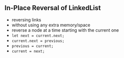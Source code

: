 ## In-Place Reversal of LinkedList
- reversing links
- without using any extra memory/space
- reverse a node at a time starting with the current one
- ``` let next = current.next; ```
- ``` current.next = previous; ```
- ``` previous = current; ```
- ``` current = next; ```